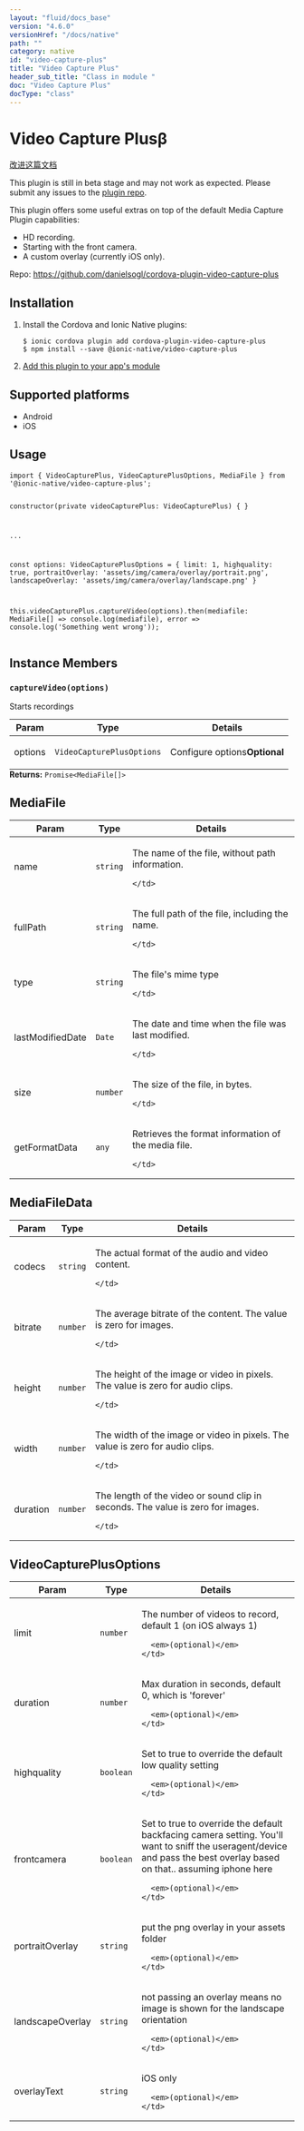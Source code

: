 ```yaml
---
layout: "fluid/docs_base"
version: "4.6.0"
versionHref: "/docs/native"
path: ""
category: native
id: "video-capture-plus"
title: "Video Capture Plus"
header_sub_title: "Class in module "
doc: "Video Capture Plus"
docType: "class"
---
```


<h1 class="api-title">Video Capture Plus<span class="beta" title="beta">&beta;</span></h1>

<a class="improve-v2-docs" href="http://github.com/ionic-team/ionic-native/edit/master/src/@ionic-native/plugins/video-capture-plus/index.ts#L96">
  改进这篇文档
</a>




<p class="beta-notice">
  This plugin is still in beta stage and may not work as expected. Please
  submit any issues to the <a target="_blank"
  href="https://github.com/danielsogl/cordova-plugin-video-capture-plus/issues">plugin repo</a>.
</p>




<p>This plugin offers some useful extras on top of the default Media Capture Plugin capabilities:</p>
<ul>
<li>HD recording.</li>
<li>Starting with the front camera.</li>
<li>A custom overlay (currently iOS only).</li>
</ul>


<p>Repo:
  <a href="https://github.com/danielsogl/cordova-plugin-video-capture-plus">
    https://github.com/danielsogl/cordova-plugin-video-capture-plus
  </a>
</p>


<h2><a class="anchor" name="installation" href="#installation"></a>Installation</h2>
<ol class="installation">
  <li>Install the Cordova and Ionic Native plugins:<br>
    <pre><code class="nohighlight">$ ionic cordova plugin add cordova-plugin-video-capture-plus
$ npm install --save @ionic-native/video-capture-plus
</code></pre>
  </li>
  <li><a href="https://ionicframework.com/docs/native/#Add_Plugins_to_Your_App_Module">Add this plugin to your app's module</a></li>
</ol>



<h2><a class="anchor" name="platforms" href="#platforms"></a>Supported platforms</h2>
<ul>
  <li>Android</li><li>iOS</li>
</ul>






<h2><a class="anchor" name="usage" href="#usage"></a>Usage</h2>
<pre><code class="lang-typescript">import { VideoCapturePlus, VideoCapturePlusOptions, MediaFile } from &#39;@ionic-native/video-capture-plus&#39;;


constructor(private videoCapturePlus: VideoCapturePlus) { }

...

const options: VideoCapturePlusOptions = {
   limit: 1,
   highquality: true,
   portraitOverlay: &#39;assets/img/camera/overlay/portrait.png&#39;,
   landscapeOverlay: &#39;assets/img/camera/overlay/landscape.png&#39;
}

this.videoCapturePlus.captureVideo(options).then(mediafile: MediaFile[] =&gt; console.log(mediafile), error =&gt; console.log(&#39;Something went wrong&#39;));
</code></pre>








<h2><a class="anchor" name="instance-members" href="#instance-members"></a>Instance Members</h2>
<h3><a class="anchor" name="captureVideo" href="#captureVideo"></a><code>captureVideo(options)</code></h3>




Starts recordings
<table class="table param-table" style="margin:0;">
  <thead>
  <tr>
    <th>Param</th>
    <th>Type</th>
    <th>Details</th>
  </tr>
  </thead>
  <tbody>
  <tr>
    <td>
      options</td>
    <td>
      <code>VideoCapturePlusOptions</code>
    </td>
    <td>
      <p>Configure options<strong class="tag">Optional</strong></p>
</td>
  </tr>
  </tbody>
</table>

<div class="return-value" markdown="1">
  <i class="icon ion-arrow-return-left"></i>
  <b>Returns:</b> <code>Promise&lt;MediaFile[]&gt;</code>
</div>





<h2><a class="anchor" name="MediaFile" href="#MediaFile"></a>MediaFile</h2>

<table class="table param-table" style="margin:0;">
  <thead>
  <tr>
    <th>Param</th>
    <th>Type</th>
    <th>Details</th>
  </tr>
  </thead>
  <tbody>

  <tr>
    <td>
      name
    </td>
    <td>
      <code>string</code>
    </td>
    <td>
      <p>The name of the file, without path information.</p>


    </td>
  </tr>

  <tr>
    <td>
      fullPath
    </td>
    <td>
      <code>string</code>
    </td>
    <td>
      <p>The full path of the file, including the name.</p>


    </td>
  </tr>

  <tr>
    <td>
      type
    </td>
    <td>
      <code>string</code>
    </td>
    <td>
      <p>The file&#39;s mime type</p>


    </td>
  </tr>

  <tr>
    <td>
      lastModifiedDate
    </td>
    <td>
      <code>Date</code>
    </td>
    <td>
      <p>The date and time when the file was last modified.</p>


    </td>
  </tr>

  <tr>
    <td>
      size
    </td>
    <td>
      <code>number</code>
    </td>
    <td>
      <p>The size of the file, in bytes.</p>


    </td>
  </tr>

  <tr>
    <td>
      getFormatData
    </td>
    <td>
      <code>any</code>
    </td>
    <td>
      <p>Retrieves the format information of the media file.</p>


    </td>
  </tr>

  </tbody>
</table>


<h2><a class="anchor" name="MediaFileData" href="#MediaFileData"></a>MediaFileData</h2>

<table class="table param-table" style="margin:0;">
  <thead>
  <tr>
    <th>Param</th>
    <th>Type</th>
    <th>Details</th>
  </tr>
  </thead>
  <tbody>

  <tr>
    <td>
      codecs
    </td>
    <td>
      <code>string</code>
    </td>
    <td>
      <p>The actual format of the audio and video content.</p>


    </td>
  </tr>

  <tr>
    <td>
      bitrate
    </td>
    <td>
      <code>number</code>
    </td>
    <td>
      <p>The average bitrate of the content. The value is zero for images.</p>


    </td>
  </tr>

  <tr>
    <td>
      height
    </td>
    <td>
      <code>number</code>
    </td>
    <td>
      <p>The height of the image or video in pixels. The value is zero for audio clips.</p>


    </td>
  </tr>

  <tr>
    <td>
      width
    </td>
    <td>
      <code>number</code>
    </td>
    <td>
      <p>The width of the image or video in pixels. The value is zero for audio clips.</p>


    </td>
  </tr>

  <tr>
    <td>
      duration
    </td>
    <td>
      <code>number</code>
    </td>
    <td>
      <p>The length of the video or sound clip in seconds. The value is zero for images.</p>


    </td>
  </tr>

  </tbody>
</table>


<h2><a class="anchor" name="VideoCapturePlusOptions" href="#VideoCapturePlusOptions"></a>VideoCapturePlusOptions</h2>

<table class="table param-table" style="margin:0;">
  <thead>
  <tr>
    <th>Param</th>
    <th>Type</th>
    <th>Details</th>
  </tr>
  </thead>
  <tbody>

  <tr>
    <td>
      limit
    </td>
    <td>
      <code>number</code>
    </td>
    <td>
      <p>The number of videos to record, default 1 (on iOS always 1)</p>

      <em>(optional)</em>
    </td>
  </tr>

  <tr>
    <td>
      duration
    </td>
    <td>
      <code>number</code>
    </td>
    <td>
      <p>Max duration in seconds, default 0, which is &#39;forever&#39;</p>

      <em>(optional)</em>
    </td>
  </tr>

  <tr>
    <td>
      highquality
    </td>
    <td>
      <code>boolean</code>
    </td>
    <td>
      <p>Set to true to override the default low quality setting</p>

      <em>(optional)</em>
    </td>
  </tr>

  <tr>
    <td>
      frontcamera
    </td>
    <td>
      <code>boolean</code>
    </td>
    <td>
      <p>Set to true to override the default backfacing camera setting.
You&#39;ll want to sniff the useragent/device and pass the best overlay based on that.. assuming iphone here</p>

      <em>(optional)</em>
    </td>
  </tr>

  <tr>
    <td>
      portraitOverlay
    </td>
    <td>
      <code>string</code>
    </td>
    <td>
      <p>put the png overlay in your assets folder</p>

      <em>(optional)</em>
    </td>
  </tr>

  <tr>
    <td>
      landscapeOverlay
    </td>
    <td>
      <code>string</code>
    </td>
    <td>
      <p>not passing an overlay means no image is shown for the landscape orientation</p>

      <em>(optional)</em>
    </td>
  </tr>

  <tr>
    <td>
      overlayText
    </td>
    <td>
      <code>string</code>
    </td>
    <td>
      <p>iOS only</p>

      <em>(optional)</em>
    </td>
  </tr>

  </tbody>
</table>





